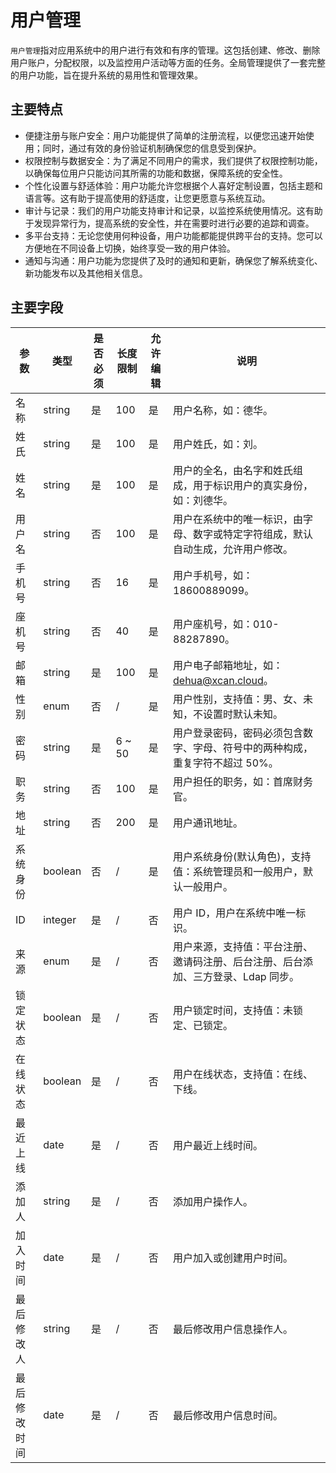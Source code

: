 用户管理
===

`用户管理`指对应用系统中的用户进行有效和有序的管理。这包括创建、修改、删除用户账户，分配权限，以及监控用户活动等方面的任务。全局管理提供了一套完整的用户功能，旨在提升系统的易用性和管理效果。

## 主要特点

- 便捷注册与账户安全：用户功能提供了简单的注册流程，以便您迅速开始使用；同时，通过有效的身份验证机制确保您的信息受到保护。
- 权限控制与数据安全：为了满足不同用户的需求，我们提供了权限控制功能，以确保每位用户只能访问其所需的功能和数据，保障系统的安全性。
- 个性化设置与舒适体验：用户功能允许您根据个人喜好定制设置，包括主题和语言等。这有助于提高使用的舒适度，让您更愿意与系统互动。
- 审计与记录：我们的用户功能支持审计和记录，以监控系统使用情况。这有助于发现异常行为，提高系统的安全性，并在需要时进行必要的追踪和调查。
- 多平台支持：无论您使用何种设备，用户功能都能提供跨平台的支持。您可以方便地在不同设备上切换，始终享受一致的用户体验。
- 通知与沟通：用户功能为您提供了及时的通知和更新，确保您了解系统变化、新功能发布以及其他相关信息。

## 主要字段

| 参数         | 类型    | 是否必须 | 长度限制 | 允许编辑 | 说明                                                                              |
| ------------ | ------- | -------- | -------- | -------- | --------------------------------------------------------------------------------- |
| 名称         | string  | 是       | 100      | 是       | 用户名称，如：德华。                                                              |
| 姓氏         | string  | 是       | 100      | 是       | 用户姓氏，如：刘。                                                                |
| 姓名         | string  | 是       | 100      | 是       | 用户的全名，由名字和姓氏组成，用于标识用户的真实身份，如：刘德华。                |
| 用户名       | string  | 否       | 100      | 是       | 用户在系统中的唯一标识，由字母、数字或特定字符组成，默认自动生成，允许用户修改。  |
| 手机号       | string  | 否       | 16       | 是       | 用户手机号，如：18600889099。                                                     |
| 座机号       | string  | 否       | 40       | 是       | 用户座机号，如：010-88287890。                                                    |
| 邮箱         | string  | 是       | 100      | 是       | 用户电子邮箱地址，如：dehua@xcan.cloud。                                          |
| 性别         | enum    | 否       | /        | 是       | 用户性别，支持值：男、女、未知，不设置时默认未知。                                |
| 密码         | string  | 是       | 6 ~ 50   | 是       | 用户登录密码，密码必须包含数字、字母、符号中的两种构成，重复字符不超过 50%。      |
| 职务         | string  | 否       | 100      | 是       | 用户担任的职务，如：首席财务官。                                                  |
| 地址         | string  | 否       | 200      | 是       | 用户通讯地址。                                                                    |
| 系统身份     | boolean | 否       | /        | 是       | 用户系统身份(默认角色)，支持值：系统管理员和一般用户，默认一般用户。              |
| ID           | integer | 是       | /        | 否       | 用户 ID，用户在系统中唯一标识。                                                   |
| 来源         | enum    | 是       | /        | 否       | 用户来源，支持值：平台注册、邀请码注册、后台注册、后台添加、三方登录、Ldap 同步。 |
| 锁定状态     | boolean | 是       | /        | 否       | 用户锁定时间，支持值：未锁定、已锁定。                                            |
| 在线状态     | boolean | 是       | /        | 否       | 用户在线状态，支持值：在线、下线。                                                |
| 最近上线     | date    | 是       | /        | 否       | 用户最近上线时间。                                                                |
| 添加人       | string  | 是       | /        | 否       | 添加用户操作人。                                                                  |
| 加入时间     | date    | 是       | /        | 否       | 用户加入或创建用户时间。                                                          |
| 最后修改人   | string  | 是       | /        | 否       | 最后修改用户信息操作人。                                                          |
| 最后修改时间 | date    | 是       | /        | 否       | 最后修改用户信息时间。                                                            |
